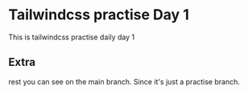 # Tailwindcss practise Day 1

This is tailwindcss practise daily day 1

## Extra

rest you can see on the main branch. Since it's just a practise branch.
